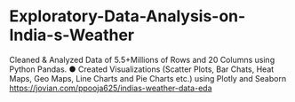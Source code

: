 # Exploratory-Data-Analysis-on-India-s-Weather
 Cleaned &amp; Analyzed Data of 5.5+Millions of Rows and 20 Columns using Python Pandas. ● Created Visualizations (Scatter Plots, Bar Chats, Heat Maps, Geo Maps, Line Charts and Pie Charts  etc.) using Plotly and Seaborn
https://jovian.com/ppooja625/indias-weather-data-eda
